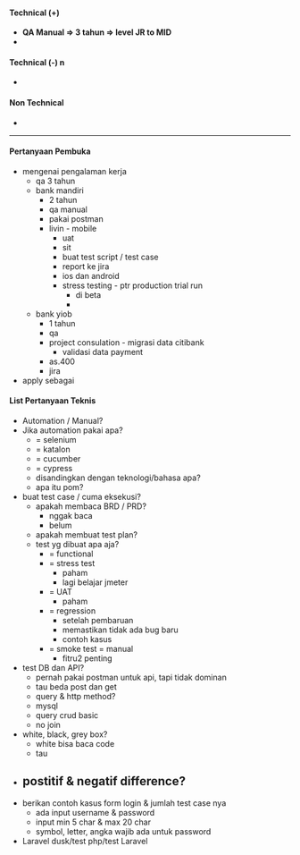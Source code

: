 #### Technical (+) 

- **QA Manual => 3 tahun => level JR to MID**  
- 

#### Technical (-)   n

- 

#### Non Technical  

- 

---

#### Pertanyaan Pembuka

- mengenai pengalaman kerja
	- qa 3 tahun
	- bank mandiri
		- 2 tahun
		- qa manual
		- pakai postman
		- livin - mobile
			- uat
			- sit
			- buat test script / test case
			- report ke jira
			- ios dan android
			- stress testing - ptr production trial run
				- di beta
				- 
	- bank yiob
		- 1 tahun
		- qa
		- project consulation - migrasi data citibank
			- validasi data payment
		- as.400
		- jira
- apply sebagai


#### List Pertanyaan Teknis

- Automation / Manual?  
- Jika automation pakai apa?
	- = selenium
	- = katalon
	- = cucumber
	- = cypress
	- disandingkan dengan teknologi/bahasa apa?
	- apa itu pom?
- buat test case / cuma eksekusi?
	- apakah membaca BRD / PRD?
		- nggak baca
		- belum
	- apakah membuat test plan?
	- test yg dibuat apa aja?
		- = functional
		- = stress test
			- paham
			- lagi belajar jmeter
		- = UAT
			- paham
		- = regression
			- setelah pembaruan
			- memastikan tidak ada bug baru
			- contoh kasus
		- = smoke test = manual
			- fitru2 penting
- test DB dan API?
	- pernah pakai postman untuk api, tapi tidak dominan
	- tau beda post dan get
	- query & http method?
	- mysql
	- query crud basic 
	- no join
- white, black, grey box?
	- white bisa baca code
	- tau
- postitif & negatif difference?
	- 
- berikan contoh kasus form login & jumlah test case nya
	- ada input username & password
	- input min 5 char & max 20 char
	- symbol, letter, angka wajib ada untuk password
- Laravel dusk/test php/test Laravel
